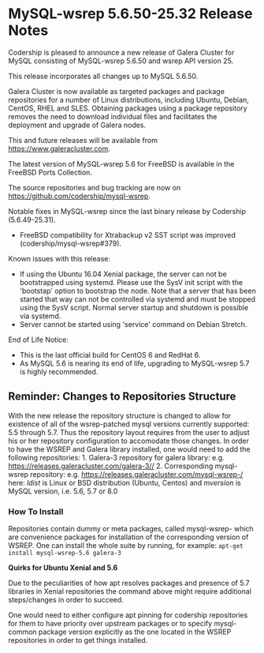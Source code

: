# MySQL-wsrep 5.6.50-25.32 Release Notes

Codership is pleased to announce a new release of Galera Cluster for MySQL consisting of MySQL-wsrep 5.6.50 and wsrep API version 25.

This release incorporates all changes up to MySQL 5.6.50.

Galera Cluster is now available as targeted packages and package repositories for a number of Linux distributions, including Ubuntu, Debian, CentOS, RHEL and SLES. Obtaining packages using a package repository removes the need to download individual files and facilitates the deployment and upgrade of Galera nodes.

This and future releases will be available from https://www.galeracluster.com.

The latest version of MySQL-wsrep 5.6 for FreeBSD is available in the FreeBSD Ports Collection.

The source repositories and bug tracking are now on https://github.com/codership/mysql-wsrep.

Notable fixes in MySQL-wsrep since the last binary release by Codership (5.6.49-25.31).

* FreeBSD compatibility for Xtrabackup v2 SST script was improved (codership/mysql-wsrep#379).

Known issues with this release:

* If using the Ubuntu 16.04 Xenial package, the server can not be bootstrapped using systemd. Please use the SysV init script with the 'bootstap' option to bootstrap the node. Note that a server that has been started that way can not be controlled via systemd and must be stopped using the SysV script. Normal server startup and shutdown is possible via systemd.
* Server cannot be started using 'service' command on Debian Stretch.

End of Life Notice:

* This is the last official build for CentOS 6 and RedHat 6.
* As MySQL 5.6 is nearing its end of life, upgrading to MySQL-wsrep 5.7 is highly recommended.

## Reminder: Changes to Repositories Structure

With the new release the repository structure is changed to allow for existence of all of the wsrep-patched mysql versions currently supported: 5.5 through 5.7. Thus the repository layout requires from the user to adjust his or her repository configuration to accomodate those changes. In order to have the WSREP and Galera library installed, one would need to add the following repositories: 1. Galera-3 repository for galera library: e.g. https://releases.galeracluster.com/galera-3// 2. Corresponding mysql-wsrep repository: e.g. https://releases.galeracluster.com/mysql-wsrep-/ here: _ldist_ is Linux or BSD distribution (Ubuntu, Centos) and _mversion_ is MySQL version, i.e. 5.6, 5.7 or 8.0

### How To Install

Repositories contain dummy or meta packages, called mysql-wsrep- which are convenience packages for installation of the corresponding version of WSREP. One can install the whole suite by running, for example: `apt-get install mysql-wsrep-5.6 galera-3`

**Quirks for Ubuntu Xenial and 5.6**

Due to the peculiarities of how apt resolves packages and presence of 5.7 libraries in Xenial repositories the command above might require additional steps/changes in order to succeed.

One would need to either configure apt pinning for codership repositories for them to have priority over upstream packages or to specify mysql-common package version explicitly as the one located in the WSREP repositories in order to get things installed.

